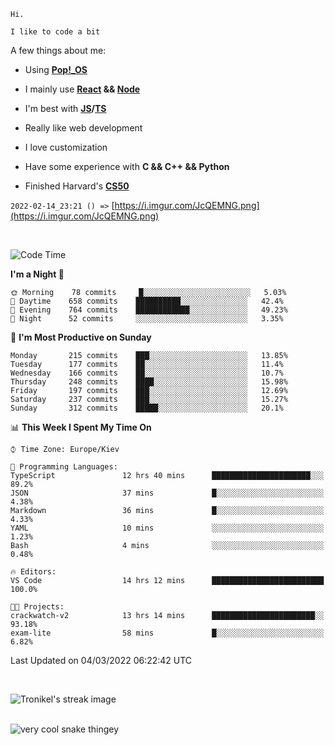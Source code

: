 ```
Hi.

I like to code a bit
```

A few things about me:

-   Using **[Pop!\_OS](https://pop.system76.com/)**

-   I mainly use **[React](https://reactjs.org/) && [Node](https://nodejs.org/en/)**

-   I'm best with **[JS](https://www.javascript.com/)/[TS](https://www.typescriptlang.org/)**

-   Really like web development

-   I love customization

-   Have some experience with **C && C++ && Python**

-   Finished Harvard's **[CS50](https://cs50.harvard.edu)**

`2022-02-14_23:21 () =>` [https://i.imgur.com/JcQEMNG.png](https://i.imgur.com/JcQEMNG.png)

<br>

<!--START_SECTION:waka-->
![Code Time](http://img.shields.io/badge/Code%20Time-404%20hrs%2049%20mins-blue)

**I'm a Night 🦉** 

```text
🌞 Morning    78 commits     █░░░░░░░░░░░░░░░░░░░░░░░░   5.03% 
🌆 Daytime    658 commits    ██████████░░░░░░░░░░░░░░░   42.4% 
🌃 Evening    764 commits    ████████████░░░░░░░░░░░░░   49.23% 
🌙 Night      52 commits     ░░░░░░░░░░░░░░░░░░░░░░░░░   3.35%

```
📅 **I'm Most Productive on Sunday** 

```text
Monday       215 commits    ███░░░░░░░░░░░░░░░░░░░░░░   13.85% 
Tuesday      177 commits    ██░░░░░░░░░░░░░░░░░░░░░░░   11.4% 
Wednesday    166 commits    ██░░░░░░░░░░░░░░░░░░░░░░░   10.7% 
Thursday     248 commits    ████░░░░░░░░░░░░░░░░░░░░░   15.98% 
Friday       197 commits    ███░░░░░░░░░░░░░░░░░░░░░░   12.69% 
Saturday     237 commits    ███░░░░░░░░░░░░░░░░░░░░░░   15.27% 
Sunday       312 commits    █████░░░░░░░░░░░░░░░░░░░░   20.1%

```


📊 **This Week I Spent My Time On** 

```text
⌚︎ Time Zone: Europe/Kiev

💬 Programming Languages: 
TypeScript               12 hrs 40 mins      ██████████████████████░░░   89.2% 
JSON                     37 mins             █░░░░░░░░░░░░░░░░░░░░░░░░   4.38% 
Markdown                 36 mins             █░░░░░░░░░░░░░░░░░░░░░░░░   4.33% 
YAML                     10 mins             ░░░░░░░░░░░░░░░░░░░░░░░░░   1.23% 
Bash                     4 mins              ░░░░░░░░░░░░░░░░░░░░░░░░░   0.48%

🔥 Editors: 
VS Code                  14 hrs 12 mins      █████████████████████████   100.0%

🐱‍💻 Projects: 
crackwatch-v2            13 hrs 14 mins      ███████████████████████░░   93.18% 
exam-lite                58 mins             █░░░░░░░░░░░░░░░░░░░░░░░░   6.82%

```


 Last Updated on 04/03/2022 06:22:42 UTC
<!--END_SECTION:waka-->

<br>

<p><img align="center" src="https://github-readme-streak-stats.herokuapp.com/?user=Trunkelis&theme=dark" alt="Tronikel's streak image" /></p>

<br>

<img title="" src="https://raw.githubusercontent.com/Trunkelis/Trunkelis/output/github-contribution-grid-snake.svg" alt="very cool snake thingey" data-align="left">
